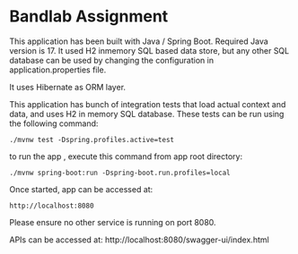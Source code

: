 # Bandlab Assignment 

This application has been built with Java / Spring Boot. Required Java version is 17. 
It used H2 inmemory SQL based data store, but any other SQL database can 
be used by changing the configuration in application.properties file.

It uses Hibernate as ORM layer. 

This application has bunch of integration tests that load actual context and data, and uses H2 in memory SQL database. 
These tests can be run using the following command:


`./mvnw test -Dspring.profiles.active=test`


to run the app , execute this command from app root directory:

`./mvnw spring-boot:run -Dspring-boot.run.profiles=local`

Once started, app can be accessed at: 

`http://localhost:8080`

Please ensure no other service is running on port 8080. 

APIs can be accessed at:
http://localhost:8080/swagger-ui/index.html 




